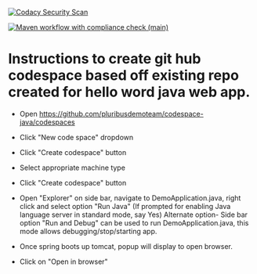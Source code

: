 [![Codacy Security Scan](https://github.com/pluribusdemoteam/codespace-java/actions/workflows/codacy-analysis.yml/badge.svg)](https://github.com/pluribusdemoteam/codespace-java/actions/workflows/codacy-analysis.yml)

[![Maven workflow with compliance check (main)](https://github.com/pluribusdemoteam/codespace-java/actions/workflows/maven-workflow.yml/badge.svg)](https://github.com/pluribusdemoteam/codespace-java/actions/workflows/maven-workflow.yml)

# Instructions to create git hub codespace based off existing repo created for hello word java web app.

* Open https://github.com/pluribusdemoteam/codespace-java/codespaces

* Click "New code space" dropdown

* Click "Create codespace" button

* Select appropriate machine type

* Click "Create codespace" button

* Open "Explorer" on side bar, navigate to DemoApplication.java, right click and select option "Run Java" (If prompted for enabling Java language server in standard mode, say Yes)
	Alternate option- Side bar option "Run and Debug" can be used to run DemoApplication.java, this mode allows debugging/stop/starting app.

* Once spring boots up tomcat,  popup will display to open browser.

* Click on "Open in browser"
